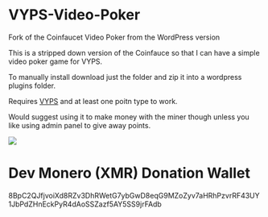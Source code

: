 # VYPS-Video-Poker
Fork of the Coinfaucet Video Poker from the WordPress version

This is a stripped down version of the Coinfauce so that I can have a simple video poker game for VYPS.

To manually install download just the folder and zip it into a wordpress plugins folder.

Requires [VYPS](https://github.com/VidYen/VYPS-Plugin) and at least one poitn type to work.

Would suggest using it to make money with the miner though unless you like using admin panel to give away points.

![](https://media.discordapp.net/attachments/342003896367054858/544001914082164766/unknown.png)

# Dev Monero (XMR) Donation Wallet

8BpC2QJfjvoiXd8RZv3DhRWetG7ybGwD8eqG9MZoZyv7aHRhPzvrRF43UY1JbPdZHnEckPyR4dAoSSZazf5AY5SS9jrFAdb
